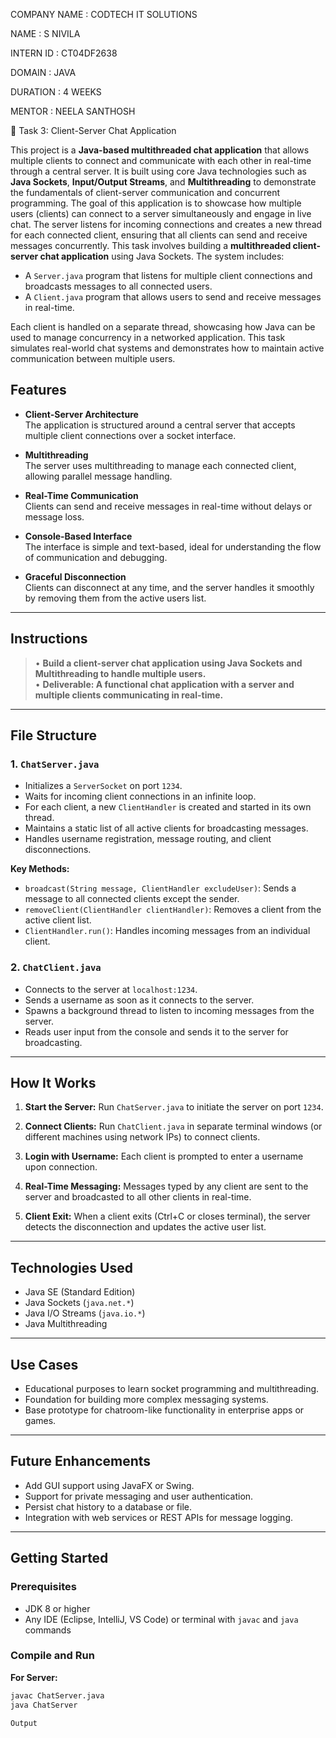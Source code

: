 COMPANY NAME : CODTECH IT SOLUTIONS

NAME : S NIVILA

INTERN ID : CT04DF2638

DOMAIN : JAVA

DURATION : 4 WEEKS

MENTOR : NEELA SANTHOSH

📡 Task 3: Client-Server Chat Application

This project is a **Java-based multithreaded chat application** that allows multiple clients to connect and communicate with each other in real-time through a central server. It is built using core Java technologies such as **Java Sockets**, **Input/Output Streams**, and **Multithreading** to demonstrate the fundamentals of client-server communication and concurrent programming.
The goal of this application is to showcase how multiple users (clients) can connect to a server simultaneously and engage in live chat. The server listens for incoming connections and creates a new thread for each connected client, ensuring that all clients can send and receive messages concurrently.
This task involves building a **multithreaded client-server chat application** using Java Sockets. The system includes:

- A `Server.java` program that listens for multiple client connections and broadcasts messages to all connected users.
- A `Client.java` program that allows users to send and receive messages in real-time.

Each client is handled on a separate thread, showcasing how Java can be used to manage concurrency in a networked application. This task simulates real-world chat systems and demonstrates how to maintain active communication between multiple users.

## Features

-  **Client-Server Architecture**  
  The application is structured around a central server that accepts multiple client connections over a socket interface.

-  **Multithreading**  
  The server uses multithreading to manage each connected client, allowing parallel message handling.

-  **Real-Time Communication**  
  Clients can send and receive messages in real-time without delays or message loss.

-  **Console-Based Interface**  
  The interface is simple and text-based, ideal for understanding the flow of communication and debugging.

-  **Graceful Disconnection**  
  Clients can disconnect at any time, and the server handles it smoothly by removing them from the active users list.

---

## Instructions

> • **Build a client-server chat application using Java Sockets and Multithreading to handle multiple users.**  
> • **Deliverable: A functional chat application with a server and multiple clients communicating in real-time.**

---

## File Structure

### 1. `ChatServer.java`

- Initializes a `ServerSocket` on port `1234`.
- Waits for incoming client connections in an infinite loop.
- For each client, a new `ClientHandler` is created and started in its own thread.
- Maintains a static list of all active clients for broadcasting messages.
- Handles username registration, message routing, and client disconnections.

**Key Methods:**

- `broadcast(String message, ClientHandler excludeUser)`: Sends a message to all connected clients except the sender.
- `removeClient(ClientHandler clientHandler)`: Removes a client from the active client list.
- `ClientHandler.run()`: Handles incoming messages from an individual client.

### 2. `ChatClient.java`

- Connects to the server at `localhost:1234`.
- Sends a username as soon as it connects to the server.
- Spawns a background thread to listen to incoming messages from the server.
- Reads user input from the console and sends it to the server for broadcasting.

---

## How It Works

1. **Start the Server:**
   Run `ChatServer.java` to initiate the server on port `1234`.

2. **Connect Clients:**
   Run `ChatClient.java` in separate terminal windows (or different machines using network IPs) to connect clients.

3. **Login with Username:**
   Each client is prompted to enter a username upon connection.

4. **Real-Time Messaging:**
   Messages typed by any client are sent to the server and broadcasted to all other clients in real-time.

5. **Client Exit:**
   When a client exits (Ctrl+C or closes terminal), the server detects the disconnection and updates the active user list.

---

## Technologies Used

- Java SE (Standard Edition)
- Java Sockets (`java.net.*`)
- Java I/O Streams (`java.io.*`)
- Java Multithreading

---

## Use Cases

- Educational purposes to learn socket programming and multithreading.
- Foundation for building more complex messaging systems.
- Base prototype for chatroom-like functionality in enterprise apps or games.

---

## Future Enhancements

- Add GUI support using JavaFX or Swing.
- Support for private messaging and user authentication.
- Persist chat history to a database or file.
- Integration with web services or REST APIs for message logging.

---

## Getting Started

### Prerequisites

- JDK 8 or higher
- Any IDE (Eclipse, IntelliJ, VS Code) or terminal with `javac` and `java` commands

### Compile and Run

**For Server:**
```bash
javac ChatServer.java
java ChatServer

Output


